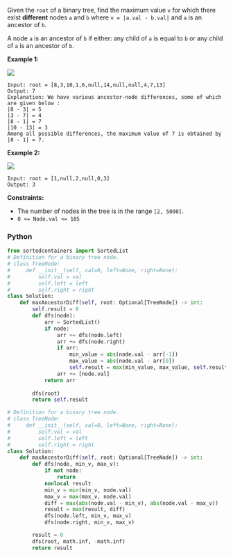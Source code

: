 Given the  `root`  of a binary tree, find the maximum value  `v`  for which there exist  **different**  nodes  `a`  and  `b`  where  `v = |a.val - b.val|`  and  `a`  is an ancestor of  `b`.

A node  `a`  is an ancestor of  `b`  if either: any child of  `a`  is equal to  `b` or any child of  `a`  is an ancestor of  `b`.

**Example 1:**

![](https://assets.leetcode.com/uploads/2020/11/09/tmp-tree.jpg)
```
Input: root = [8,3,10,1,6,null,14,null,null,4,7,13]
Output: 7
Explanation: We have various ancestor-node differences, some of which are given below :
|8 - 3| = 5
|3 - 7| = 4
|8 - 1| = 7
|10 - 13| = 3
Among all possible differences, the maximum value of 7 is obtained by |8 - 1| = 7.
```

**Example 2:**

![](https://assets.leetcode.com/uploads/2020/11/09/tmp-tree-1.jpg)
```
Input: root = [1,null,2,null,0,3]
Output: 3
```

**Constraints:**

-   The number of nodes in the tree is in the range  `[2, 5000]`.
-   `0 <= Node.val <= 105`


### Python
```python
from sortedcontainers import SortedList
# Definition for a binary tree node.
# class TreeNode:
#     def __init__(self, val=0, left=None, right=None):
#         self.val = val
#         self.left = left
#         self.right = right
class Solution:
    def maxAncestorDiff(self, root: Optional[TreeNode]) -> int:
        self.result = 0
        def dfs(node):
            arr = SortedList()
            if node:
                arr += dfs(node.left)
                arr += dfs(node.right)
                if arr:
                    min_value = abs(node.val - arr[-1])
                    max_value = abs(node.val - arr[0])
                    self.result = max(min_value, max_value, self.result)
                arr += [node.val]
            return arr
        
        dfs(root)
        return self.result
```

```python
# Definition for a binary tree node.
# class TreeNode:
#     def __init__(self, val=0, left=None, right=None):
#         self.val = val
#         self.left = left
#         self.right = right
class Solution:
    def maxAncestorDiff(self, root: Optional[TreeNode]) -> int:
        def dfs(node, min_v, max_v):
            if not node:
                return 
            nonlocal result
            min_v = min(min_v, node.val)
            max_v = max(max_v, node.val)
            diff = max(abs(node.val - min_v), abs(node.val - max_v))
            result = max(result, diff)
            dfs(node.left, min_v, max_v)
            dfs(node.right, min_v, max_v)

        result = 0
        dfs(root, math.inf, -math.inf)
        return result
```